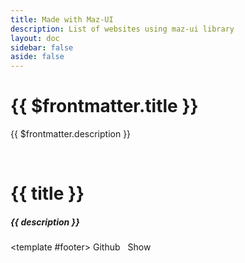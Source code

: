 ```yaml
---
title: Made with Maz-UI
description: List of websites using maz-ui library
layout: doc
sidebar: false
aside: false
---
```


# {{ $frontmatter.title }}

{{ $frontmatter.description }}

<br />

<div class="flex flex-col" style="display: flex; flex-direction: column; gap: 2rem">
<MazCard zoom v-for="({images, description, link, title, github }, i) in projects" :key="i" class="maz-w-full" :gallery-height="350" :images="images">
  <h1 class="maz-m-0" style="margin-bottom: 16px;">
    {{ title }}
  </h1>
  <h5 class="maz-m-0">
    {{ description }}
  </h5>

  <template #footer>
    <MazBtn v-if="github" color="black" :href="github" target="_blank" right-icon="github" style="margin-right: 0.5rem;">
      Github
    </MazBtn>
    <MazBtn :href="link" target="_blank" right-icon="arrow-right">
      Show
    </MazBtn>
  </template>
</MazCard>
</div>

<script lang="ts" setup>
  import image from './assets/harderbetter.png'

  const projects = [
    {
      title: 'loicmazuel.com',
      images: ['https://louismazel.github.io/maz-ui/_nuxt/img/loicmazuel.08f64a3.png'],
      description: 'Personal Freelance Website',
      link: 'https://www.loicmazuel.com'
    },
    {
      title: 'harderbetter.io',
      images: [image],
      description: 'Football pronostics between friends',
      link: 'https://www.harderbetter.io'
    },
    {
      title: 'whitebird.immo',
      images: ['https://louismazel.github.io/maz-ui/_nuxt/img/whitebird.88df710.jpg'],
      description: 'French startup: Property manager and trustee',
      link: 'https://www.whitebird.immo'
    },
    {
      title: 'Vue Smart List UI',
      images: ['https://louismazel.github.io/maz-ui/_nuxt/img/vue-smart-list-ui.9acb248.png'],
      description: 'An intelligent interface for displaying a list of data and performing filters, sorting and searching on it. Also to display the details of the data.',
      link: 'https://louismazel.github.io/vue-smart-list-ui/',
      github: 'https://github.com/LouisMazel/vue-smart-list-ui'
    },
  ]
</script>
